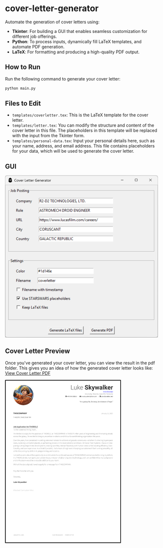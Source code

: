 # cover-letter-generator

Automate the generation of cover letters using:

- **Tkinter**: For building a GUI that enables seamless customization for different job offerings.
- **Python**: To process inputs, dynamically fill LaTeX templates, and automate PDF generation.
- **LaTeX**: For formatting and producing a high-quality PDF output.

## How to Run

Run the following command to generate your cover letter:

```bash
python main.py
```

## Files to Edit

- `templates/coverletter.tex`: This is the LaTeX template for the cover letter.
- `templates/letter.tex`: You can modify the structure and content of the cover letter in this file. The placeholders in this template will be replaced with the input from the Tkinter form.
- `templates/personal-data.tex`: Input your personal details here, such as your name, address, and email address. This file contains placeholders for your data, which will be used to generate the cover letter.

## GUI

![GUI](images/gui.png)

## Cover Letter Preview

Once you've generated your cover letter, you can view the result in the pdf folder.
This gives you an idea of how the generated cover letter looks like: [View Cover Letter PDF](pdf/coverletter.pdf)

<img src="images/coverletter.png" alt="Cover Letter Preview" style="border: 2px solid black; width: 75%;" />
